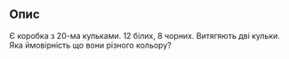 ## Опис
Є коробка з 20-ма кульками. 12 білих, 8 чорних. Витягяють дві кульки. Яка ймовірність що вони різного кольору?
